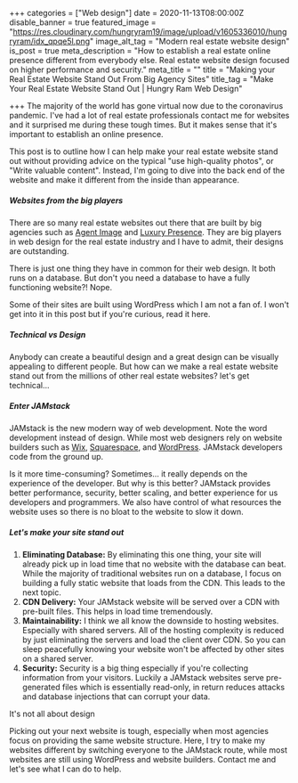 +++
categories = ["Web design"]
date = 2020-11-13T08:00:00Z
disable_banner = true
featured_image = "https://res.cloudinary.com/hungryram19/image/upload/v1605336010/hungryram/idx_qpqe5l.png"
image_alt_tag = "Modern real estate website design"
is_post = true
meta_description = "How to establish a real estate online presence different from everybody else. Real estate website design focused on higher performance and security."
meta_title = ""
title = "Making your Real Estate Website Stand Out From Big Agency Sites"
title_tag = "Make Your Real Estate Website Stand Out | Hungry Ram Web Design"

+++
The majority of the world has gone virtual now due to the coronavirus pandemic. I've had a lot of real estate professionals contact me for websites and it surprised me during these tough times. But it makes sense that it's important to establish an online presence.

This post is to outline how I can help make your real estate website stand out without providing advice on the typical "use high-quality photos", or "Write valuable content". Instead, I'm going to dive into the back end of the website and make it different from the inside than appearance.

##### Websites from the big players

There are so many real estate websites out there that are built by big agencies such as [Agent Image](https://www.agentimage.com/) and [Luxury Presence](). They are big players in web design for the real estate industry and I have to admit, their designs are outstanding.

There is just one thing they have in common for their web design. It both runs on a database.  But don't you need a database to have a fully functioning website?! Nope.

Some of their sites are built using WordPress which I am not a fan of. I won't get into it in this post but if you're curious, read it here.

##### Technical vs Design

Anybody can create a beautiful design and a great design can be visually appealing to different people. But how can we make a real estate website stand out from the millions of other real estate websites? let's get technical...

##### Enter JAMstack

JAMstack is the new modern way of web development. Note the word development instead of design. While most web designers rely on website builders such as [Wix](https://www.wix.com/), [Squarespace](https://www.squarespace.com/), and [WordPress](). JAMstack developers code from the ground up.

Is it more time-consuming? Sometimes... it really depends on the experience of the developer. But why is this better? JAMstack provides better performance, security, better scaling, and better experience for us developers and programmers. We also have control of what resources the website uses so there is no bloat to the website to slow it down.

##### Let's make your site stand out

1. **Eliminating Database:** By eliminating this one thing, your site will already pick up in load time that no website with the database can beat. While the majority of traditional websites run on a database, I focus on building a fully static website that loads from the CDN. This leads to the next topic.
2. **CDN Delivery:** Your JAMstack website will be served over a CDN with pre-built files. This helps in load time tremendously.
3. **Maintainability:** I think we all know the downside to hosting websites. Especially with shared servers. All of the hosting complexity is reduced by just eliminating the servers and load the client over CDN. So you can sleep peacefully knowing your website won't be affected by other sites on a shared server.
4. **Security:** Security is a big thing especially if you're collecting information from your visitors. Luckily a JAMstack websites serve pre-generated files which is essentially read-only, in return reduces attacks and database injections that can corrupt your data.

It's not all about design

Picking out your next website is tough, especially when most agencies focus on providing the same website structure. Here, I try to make my websites different by switching everyone to the JAMstack route, while most websites are still using WordPress and website builders. Contact me and let's see what I can do to help.
